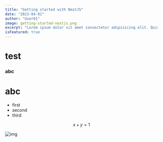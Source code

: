 ```yaml
---
title: "Getting started with NextJS"
date: "2023-04-01"
author: "User01"
image: getting-started-nextjs.png
excerpt: "Lorem ipsum dolor sit amet consectetur adipisicing elit. Quisquam, quidem."
isFeatured: true
---
```


# test

### abc

# abc

- first
- second
- third

$$
x + y = 1
$$

![img](getting-started-nextjs.png)
